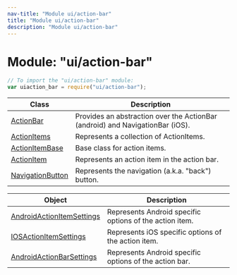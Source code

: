 ```yaml
---
nav-title: "Module ui/action-bar"
title: "Module ui/action-bar"
description: "Module ui/action-bar"
---
```

# Module: "ui/action-bar"

``` JavaScript
// To import the "ui/action-bar" module:
var uiaction_bar = require("ui/action-bar");
```

Class | Description
------|------------
[ActionBar](../../ui/action-bar/ActionBar.md) | Provides an abstraction over the ActionBar (android) and NavigationBar (iOS).
[ActionItems](../../ui/action-bar/ActionItems.md) | Represents a collection of ActionItems.
[ActionItemBase](../../ui/action-bar/ActionItemBase.md) | Base class for action items.
[ActionItem](../../ui/action-bar/ActionItem.md) | Represents an action item in the action bar.
[NavigationButton](../../ui/action-bar/NavigationButton.md) | Represents the navigation (a.k.a. "back") button.

Object | Description
------|------------
[AndroidActionItemSettings](../../ui/action-bar/AndroidActionItemSettings.md) | Represents Android specific options of the action item.
[IOSActionItemSettings](../../ui/action-bar/IOSActionItemSettings.md) | Represents iOS specific options of the action item.
[AndroidActionBarSettings](../../ui/action-bar/AndroidActionBarSettings.md) | Represents Android specific options of the action bar.